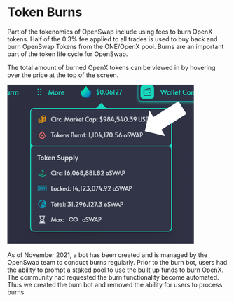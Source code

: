 # Token Burns

Part of the tokenomics of OpenSwap include using fees to burn OpenX tokens.  Half of the 0.3% fee applied to all trades is used to buy back and burn OpenSwap Tokens from the ONE/OpenX pool.  Burns are an important part of the token life cycle for OpenSwap.

The total amount of burned OpenX tokens can be viewed in by hovering over the price at the top of the screen.

![Total amount of burned tokens](<../.gitbook/assets/burned total.png>)

As of November 2021, a bot has been created and is managed by the OpenSwap team to conduct burns regularly.  Prior to the burn bot, users had the ability to prompt a staked pool to use the built up funds to burn OpenX.  The community had requested the burn functionality become automated.  Thus we created the burn bot and removed the ability for users to process burns.
